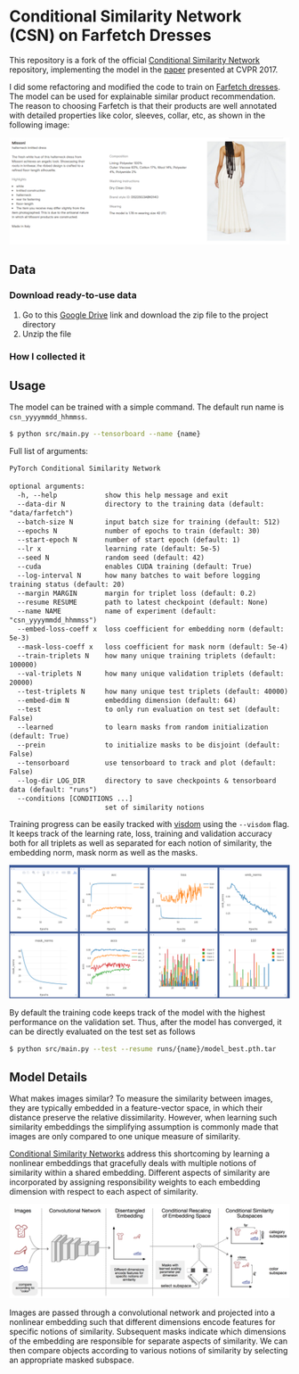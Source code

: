 # Conditional Similarity Network (CSN) on Farfetch Dresses 

This repository is a fork of the official [Conditional Similarity Network](https://github.com/andreasveit/conditional-similarity-networks) repository, 
implementing the model in the [paper](https://arxiv.org/abs/1603.07810) presented at CVPR 2017. 

I did some refactoring and modified the code to train on [Farfetch dresses](https://www.farfetch.com/hk/shopping/women/dresses-1/items.aspx).
The model can be used for explainable similar product recommendation. The reason to choosing Farfetch is that their 
products are well annotated with detailed properties like color, sleeves, collar, etc, as shown in the following image:

![](assets/farfetch_website.png)


## Data

### Download ready-to-use data
1. Go to this [Google Drive](https://drive.google.com/file/d/1SYQrE3oX3_OtgMOWv9EikXva9h7OMaPn/view?usp=sharing) link and download the zip file to the project directory
2. Unzip the file

### How I collected it


## Usage
The model can be trained with a simple command. The default run name is `csn_yyyymmdd_hhmmss`.
```sh
$ python src/main.py --tensorboard --name {name}
```

Full list of arguments:
```
PyTorch Conditional Similarity Network

optional arguments:
  -h, --help            show this help message and exit
  --data-dir N          directory to the training data (default: "data/farfetch")
  --batch-size N        input batch size for training (default: 512)
  --epochs N            number of epochs to train (default: 30)
  --start-epoch N       number of start epoch (default: 1)
  --lr x                learning rate (default: 5e-5)
  --seed N              random seed (default: 42)
  --cuda                enables CUDA training (default: True)
  --log-interval N      how many batches to wait before logging training status (default: 20)
  --margin MARGIN       margin for triplet loss (default: 0.2)
  --resume RESUME       path to latest checkpoint (default: None)
  --name NAME           name of experiment (default: "csn_yyyymmdd_hhmmss")
  --embed-loss-coeff x  loss coefficient for embedding norm (default: 5e-3)
  --mask-loss-coeff x   loss coefficient for mask norm (default: 5e-4)
  --train-triplets N    how many unique training triplets (default: 100000)
  --val-triplets N      how many unique validation triplets (default: 20000)
  --test-triplets N     how many unique test triplets (default: 40000)
  --embed-dim N         embedding dimension (default: 64)
  --test                to only run evaluation on test set (default: False)
  --learned             to learn masks from random initialization (default: True)
  --prein               to initialize masks to be disjoint (default: False)
  --tensorboard         use tensorboard to track and plot (default: False)
  --log-dir LOG_DIR     directory to save checkpoints & tensorboard data (default: "runs")
  --conditions [CONDITIONS ...]
                        set of similarity notions
```

Training progress can be easily tracked with [visdom](https://github.com/facebookresearch/visdom) using the `--visdom` flag. It keeps track of the learning rate, loss, training and validation accuracy both for all triplets as well as separated for each notion of similarity, the embedding norm, mask norm as well as the masks.

![](assets/visdom.png)

By default the training code keeps track of the model with the highest performance on the validation set. Thus, after the model has converged, it can be directly evaluated on the test set as follows
```sh
$ python src/main.py --test --resume runs/{name}/model_best.pth.tar
```


## Model Details
What makes images similar? To measure the similarity between images, they are typically embedded in a feature-vector space, in which their distance preserve the relative dissimilarity. However, when learning such similarity embeddings the simplifying assumption is commonly made that images are only compared to one unique measure of similarity.

[Conditional Similarity Networks](https://arxiv.org/abs/1603.07810) address this shortcoming by learning a nonlinear embeddings that gracefully deals with multiple notions of similarity within a shared embedding. Different aspects of similarity are incorporated by assigning responsibility weights to each embedding dimension with respect to each aspect of similarity.

![](assets/csn_overview.png)

Images are passed through a convolutional network and projected into a nonlinear embedding such that different dimensions encode features for specific notions of similarity. Subsequent masks indicate which dimensions of the embedding are responsible for separate aspects of similarity. We can then compare objects according to various notions of similarity by selecting an appropriate masked subspace.
